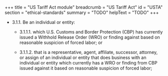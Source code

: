 +++
title = "US Tariff Act module"
breadcrumb = "US Tariff Act"
id = "USTA"
section = "ethical-standards"
summary = "TODO"
helpText = "TODO"
+++

- 3.1.1. Be an individual or entity:

  - 3.1.1.1.  which U.S. Customs and Border Protection (CBP) has currently issued a Withhold Release Order (WRO) or finding against based on reasonable suspicion of forced labor; or

  - 3.1.1.2.  that is a representative, agent, affiliate, successor, attorney, or assign of an individual or entity that does business with an individual or entity which currently has a WRO or finding from CBP issued against it based on reasonable suspicion of forced labor;
